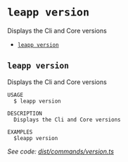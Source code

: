 `leapp version`
===============

Displays the Cli and Core versions

* [`leapp version`](#leapp-version)

## `leapp version`

Displays the Cli and Core versions

```console
USAGE
  $ leapp version

DESCRIPTION
  Displays the Cli and Core versions

EXAMPLES
  $leapp version
```

_See code: [dist/commands/version.ts](https://github.com/noovolari/leapp/blob/v0.1.61/dist/commands/version.ts)_
